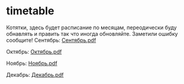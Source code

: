 # timetable
Котятки, здесь будет расписание по месяцам, переодически буду обнавлять и править так что иногда обновляйте.
Заметили ошибку сообщите!
Сентябрь:
[Сентябрь.pdf](https://github.com/Vanchichi/timetable/files/9617901/default.pdf)

Октябрь:
[Октябрь.pdf](https://github.com/Vanchichi/timetable/files/9617907/default.pdf)

Ноябрь:
[Ноябрь.pdf](https://github.com/Vanchichi/timetable/files/9617911/default.pdf)

Декабрь:
[Декабрь.pdf](https://github.com/Vanchichi/timetable/files/9617913/default.pdf)
